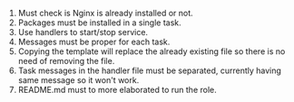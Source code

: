 1. Must check is Nginx is already installed or not.
2. Packages must be installed in a single task.
3. Use handlers to start/stop service.
4. Messages must be proper for each task.
5. Copying the template will replace the already existing file so there is no need of removing the file.
6. Task messages in the handler file must be separated, currently having same message so it won't work.
7. README.md must to more elaborated to run the role.
